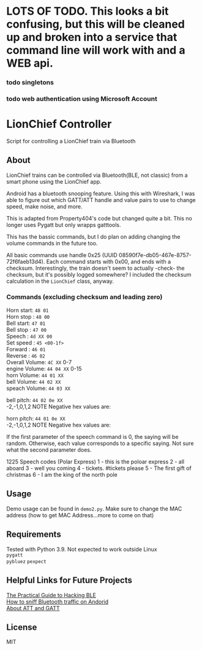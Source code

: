 # LOTS OF TODO.  This looks a bit confusing, but this will be cleaned up and broken into a service that command line will work with and a WEB api.
### todo singletons
### todo web authentication using Microsoft Account

# LionChief Controller
Script for controlling a LionChief train via Bluetooth

## About
LionChief trains can be controlled via Bluetooth(BLE, not classic) from a smart phone
using the LionChief app.  

Android has a bluetooth snooping feature. Using this with Wireshark, I was able
to figure out which GATT/ATT handle and value pairs to use to change speed, 
make noise, and more.  

This is adapted from Property404's code but changed quite a bit.  This no longer uses Pygatt but only wrapps gatttools.

This has the bassic commands, but I do plan on adding changing the volume commands in the future too.

All basic commands use handle 0x25 (UUID 08590f7e-db05-467e-8757-72f6faeb13d4).
Each command starts with 0x00, and ends with a checksum. Interestingly, the
train doesn't seem to actually -check- the checksum, but it's possibly logged
somewhere? I included the checksum calculation in the `LionChief` class, anyway.  

### Commands (excluding checksum and leading zero)
Horn start: `48 01`  
Horn stop : `48 00`  
Bell start: `47 01`  
Bell stop : `47 00`  
Speech    : `4d XX 00`  
Set speed : `45 <00-1f>`  
Forward   : `46 01`  
Reverse   : `46 02`  
Overall Volume: `4C XX`  0-7  
engine Volume: `44 04 XX` 0-15  
horn Volume:  `44 01 XX`  
bell Volume: `44 02 XX`    
speach Volume: `44 03 XX` 

bell pitch: `44 02 0e XX`  
-2,-1,0,1,2 NOTE Negative hex values are:

horn pitch: `44 01 0e XX`  
-2,-1,0,1,2 NOTE Negative hex values are:

If the first parameter of the speech command is 0, the saying will be random.
Otherwise, each value corresponds to a specific saying. Not sure what the
second parameter does.

1225 Speech codes (Polar Express)
1 - this is the poloar express
2 - all aboard
3 - well you coming
4 - tickets.  #tickets please
5 - The first gift of christmas
6 - I am the king of the north pole

## Usage
Demo usage can be found in `demo2.py`. Make sure to change the MAC address
(how to get MAC Address...more to come on that)

## Requirements
Tested with Python 3.9. Not expected to work outside Linux  
`pygatt`  
`pybluez`
`pexpect`

## Helpful Links for Future Projects
[The Practical Guide to Hacking BLE](https://blog.attify.com/the-practical-guide-to-hacking-bluetooth-low-energy/)  
[How to sniff Bluetooth traffic on Andorid](https://stackoverflow.com/questions/23877761/sniffing-logging-your-own-android-bluetooth-traffic)  
[About ATT and GATT](https://epxx.co/artigos/bluetooth_gatt.html)

## License
MIT
